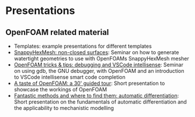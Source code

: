# Presentations

## OpenFOAM related material

* Templates: example presentations for different templates
* [SnappyHexMesh: non-closed surfaces](https://beramos.github.io/webslides/STL-OpenFOAM/): Seminar on how to generate watertight geometries to use with OpenFOAMs SnappyHexMesh mesher
* [OpenFOAM tricks & tips: debugging and VSCode intellisense](https://beramos.github.io/webslides/OpenFOAMTrickTips1_gdb_VSCode/): Seminar on using gdb, the GNU debugger, with OpenFOAM and an introduction to VSCode intellisense smart code completion
* [A taste of OpenFOAM: a 30' guided tour](https://beramos.github.io/webslides/OpenFOAMIn30Mins/): Short presentation to showcase the workings of OpenFOAM
* [Fantastic methods and where to find them: automatic differentiation](https://beramos.github.io/webslides/FantasticMethodsAndWhereToFindThem/): Short presentation on the fundamentals of automatic differentiation and the applicability to mechanistic modelling
